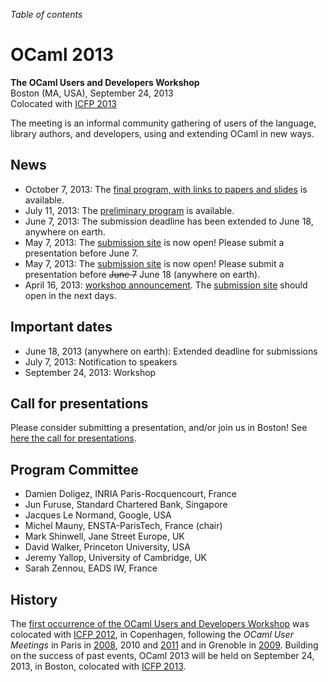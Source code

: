 <!-- ((! set title 2013 !)) -->

*Table of contents*

OCaml 2013
==========

**The OCaml Users and Developers Workshop**  
Boston (MA, USA), September 24, 2013  
Colocated with [ICFP 2013](http://icfpconference.org/icfp2013/)

The meeting is an informal community gathering of users of the language,
library authors, and developers, using and extending OCaml in new ways.

News
----

-   October 7, 2013: The [final program, with links to papers and
    slides](program.html) is available.
-   July 11, 2013: The [preliminary program](program.html) is available.
-   June 7, 2013: The submission deadline has been extended to June 18,
    anywhere on earth.
-   May 7, 2013: The [submission
    site](https://www.easychair.org/conferences/?conf=ocaml2013) is now
    open! Please submit a presentation before June 7.
-   May 7, 2013: The [submission
    site](https://www.easychair.org/conferences/?conf=ocaml2013) is now
    open! Please submit a presentation before <s>June 7</s> June 18
    (anywhere on earth).
-   April 16, 2013: [workshop announcement](call.html). The [submission
    site](talks/) should open in the next days.

Important dates
---------------

-   June 18, 2013 (anywhere on earth): Extended deadline for submissions
-   July 7, 2013: Notification to speakers
-   September 24, 2013: Workshop

Call for presentations
----------------------

Please consider submitting a presentation, and/or join us in Boston! See
[here the call for presentations](call.html).

Program Committee
-----------------

-   Damien Doligez, INRIA Paris-Rocquencourt, France
-   Jun Furuse, Standard Chartered Bank, Singapore
-   Jacques Le Normand, Google, USA
-   Michel Mauny, ENSTA-ParisTech, France (chair)
-   Mark Shinwell, Jane Street Europe, UK
-   David Walker, Princeton University, USA
-   Jeremy Yallop, University of Cambridge, UK
-   Sarah Zennou, EADS IW, France

History
-------

The [first occurrence of the OCaml Users and Developers
Workshop](http://oud.ocaml.org/2012/) was colocated with [ICFP
2012](http://icfpconference.org/icfp2012/), in Copenhagen, following the
*OCaml User Meetings* in Paris in [2008](../2008/), 2010 and [2011](../2011/)
and in Grenoble in [2009](../2009/).  Building on the success of
past events, OCaml 2013 will be held on September 24, 2013, in Boston,
colocated with [ICFP 2013](http://icfpconference.org/icfp2013/).
